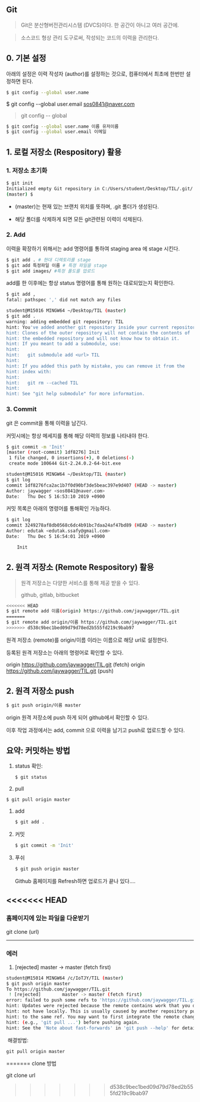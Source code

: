 ## Git

>  Git은 분산형버전관리시스템 (DVCS)이다. 한 공간이 아니고 여러 공간에.

>  소스코드 형상 관리 도구로써, 작성되는 코드의 이력을 관리한다. 

## 0. 기본 설정

아래의 설정은 이력 작성자 (author)를 설정하는 것으로, 컴퓨터에서 최초에 한번만 설정하면 된다.

```bash
$ git config --global user.name
```

$ git config --global user.email sos0841@naver.com

> git config -- global 

```bash
$ git config --global user.name 이름 유저이름
$ git config --global user.email 이메일
```



## 1. 로컬 저장소 (Respository) 활용

### 1. 저장소 초기화

```bash
$ git init
Initialized empty Git repository in C:/Users/student/Desktop/TIL/.git/
(master) $
```

* (master)는 현재 있는 브랜치 위치를 뜻하며, .git 폴더가 생성된다.

* 해당 폴더를 삭제하게 되면 모든 git관련된 이력이 삭제된다.



### 2. Add

이력을 확장하기 위해서는 add 명령어를 통하여 staging area 에 stage 시킨다.

``` bash
$ git add . # 현대 디렉토리를 stage
$ git add 특정파일 이름 # 특졍 파일을 stage
$ git add images/ #특정 폴도를 업로드
```



add를 한 이후에는 항상 status 명령어를 통해 원하는 대로되었는지 확인한다.

``` bash
$ git add ,
fatal: pathspec ',' did not match any files

student@M15016 MINGW64 ~/Desktop/TIL (master)
$ git add .
warning: adding embedded git repository: TIL
hint: You've added another git repository inside your current repository.
hint: Clones of the outer repository will not contain the contents of
hint: the embedded repository and will not know how to obtain it.
hint: If you meant to add a submodule, use:
hint:
hint:   git submodule add <url> TIL
hint:
hint: If you added this path by mistake, you can remove it from the
hint: index with:
hint:
hint:   git rm --cached TIL
hint:
hint: See "git help submodule" for more information.

```

### 3. Commit

git 은 commit을 통해 이력을 남긴다. 

커밋시에는 항상 메세지를 통해 해당 이력의 정보를 나타내야 한다. 

```bash
$ git commit -m 'Init'
[master (root-commit) 1df8276] Init
 1 file changed, 0 insertions(+), 0 deletions(-)
 create mode 100644 Git-2.24.0.2-64-bit.exe

student@M15016 MINGW64 ~/Desktop/TIL (master)
$ git log
commit 1df8276fca2ac1b7f0d90bf3de5beac397e9d407 (HEAD -> master)
Author: jaywagger <sos0841@naver.com>
Date:   Thu Dec 5 16:53:10 2019 +0900
```

커밋 목록은 아래의 명령어를 통해확인 가능하다.

``` bash
$ git log
commit 3249278af8db0568c6dc4b91bc7daa24af47bd89 (HEAD -> master)
Author: edutak <edutak.ssafy@gmail.com>
Date:   Thu Dec 5 16:54:01 2019 +0900

    Init
```





## 2. 원격 저장소 (Remote Respository) 활용

> 원격 저장소는 다양한 서비스를 통해 제공 받을 수 있다.
>
> github, gitlab, bitbucket

``` bash
<<<<<<< HEAD
$ git remote add 이름(origin) https://github.com/jaywagger/TIL.git
=======
$ git remote add origin/이름 https://github.com/jaywagger/TIL.git
>>>>>>> d538c9bec1bed09d79d78ed2b555fd219c9bab97
```

원격 저장소 (remote)를 origin/이름 이라는 이름으로 해당 url로 설정한다.

등록된 원격 저장소는 아래의 명령어로 확인할 수 있다.

origin  https://github.com/jaywagger/TIL.git (fetch)
origin  https://github.com/jaywagger/TIL.git (push)

## 2. 원격 저장소 push

``` bash
$ git push origin/이름 master
```

origin 원격 저장소에 push 하게 되어 github에서 확인할 수 있다. 

이후 작업 과정에서는 add, commit 으로 이력을 남기고 push로 업로드할 수 있다.



## 요약: 커밋하는 방법

1. status 확인: 

   ```bash
   $ git status
   ```

2. pull

``` bash
$ git pull origin master
```



1. add 

   ``` bash
   $ git add .
   ```

2. 커밋 

   ``` bash
   $ git commit -m 'Init'
   ```

3. 푸쉬

   ```bash
   $ git push origin master
   ```

   Github 홈페이지를 Refresh하면 업로드가 끝나 있다....

<<<<<<< HEAD
---------------------------------------------------------------------------------------------------------

### 홈페이지에 있는 파일을 다운받기

git clone (url)

--------------------------------------------------------------------------------------------------

### 에러

1. [rejected]        master -> master (fetch first)

``` bash
student@M15014 MINGW64 /c/IoTJY/TIL (master)
$ git push origin master
To https://github.com/jaywagger/TIL.git
 ! [rejected]        master -> master (fetch first)
error: failed to push some refs to 'https://github.com/jaywagger/TIL.git'
hint: Updates were rejected because the remote contains work that you do
hint: not have locally. This is usually caused by another repository pushing
hint: to the same ref. You may want to first integrate the remote changes
hint: (e.g., 'git pull ...') before pushing again.
hint: See the 'Note about fast-forwards' in 'git push --help' for details.

```

​	해결방법: 

	git pull origin master
=======
clone 방법

git clone url
>>>>>>> d538c9bec1bed09d79d78ed2b555fd219c9bab97
